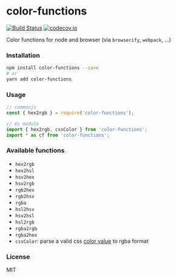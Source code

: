 # color-functions

[![Build Status](https://travis-ci.org/wangzuo/color-functions.svg)](https://travis-ci.org/wangzuo/color-functions) [![codecov.io](http://codecov.io/github/wangzuo/color-functions/coverage.svg?branch=master)](http://codecov.io/github/wangzuo/color-functions?branch=master)

Color functions for node and browser (via `browserify`, `webpack`, ...)

### Installation

```sh
npm install color-functions --save
# or
yarn add color-functions
```

### Usage

```javascript
// commonjs
const { hex2rgb } = require('color-functions');

// es module
import { hex2rgb, cssColor } from 'color-functions';
import * as cf from 'color-functions';
```

### Available functions

- `hex2rgb`
- `hex2hsl`
- `hsv2hex`
- `hsv2rgb`
- `rgb2hex`
- `rgb2hsv`
- `rgba`
- `hsl2hsv`
- `hsv2hsl`
- `hsl2rgb`
- `rgba2rgb`
- `rgba2hex`
- `cssColor`: parse a valid css [color value](https://developer.mozilla.org/en/docs/Web/CSS/color_value) to rgba format

### License

MIT
